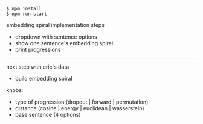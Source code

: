     $ npm install
    $ npm run start

embedding spiral implementation steps

- dropdown with sentence options
- show one sentence's embedding spiral
- print progressions

---

next step with eric's data

- build embedding spiral

knobs:
- type of progression (dropout | forward | permutation)
- distance (cosine | energy | euclidean | wasserstein)
- base sentence (4 options)